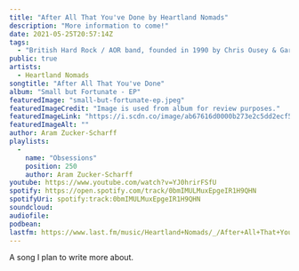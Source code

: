 ```yaml
---
title: "After All That You've Done by Heartland Nomads"
description: "More information to come!"
date: 2021-05-25T20:57:14Z
tags:
  - "British Hard Rock / AOR band, founded in 1990 by Chris Ousey & Gary Sharpe"
public: true
artists:
  - Heartland Nomads
songtitle: "After All That You've Done"
album: "Small but Fortunate - EP"
featuredImage: "small-but-fortunate-ep.jpeg"
featuredImageCredit: "Image is used from album for review purposes."
featuredImageLink: "https://i.scdn.co/image/ab67616d0000b273e2c5dd2ecf5a253ffc5459bb"
featuredImageAlt: ""
author: Aram Zucker-Scharff
playlists:
  -
    name: "Obsessions"
    position: 250
    author: Aram Zucker-Scharff
youtube: https://www.youtube.com/watch?v=YJ0hrirFSfU
spotify: https://open.spotify.com/track/0bmIMULMuxEpgeIR1H9QHN
spotifyUri: spotify:track:0bmIMULMuxEpgeIR1H9QHN
soundcloud:
audiofile:
podbean:
lastfm: https://www.last.fm/music/Heartland+Nomads/_/After+All+That+You%27ve+Done
---
```


A song I plan to write more about.
		